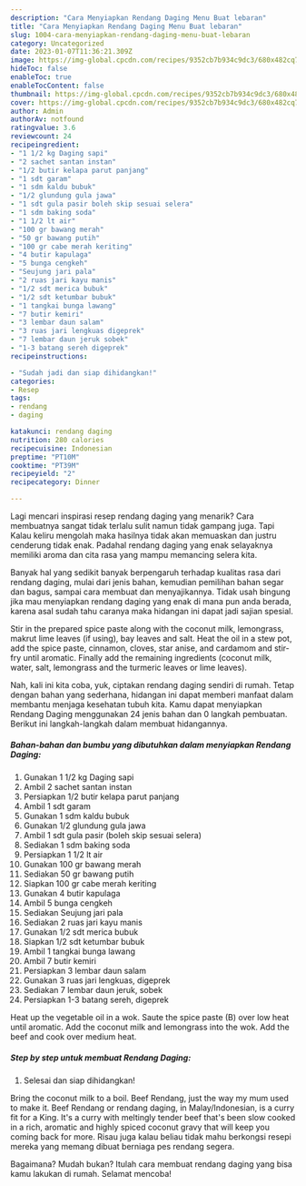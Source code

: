 ```yaml
---
description: "Cara Menyiapkan Rendang Daging Menu Buat lebaran"
title: "Cara Menyiapkan Rendang Daging Menu Buat lebaran"
slug: 1004-cara-menyiapkan-rendang-daging-menu-buat-lebaran
category: Uncategorized
date: 2023-01-07T11:36:21.309Z
image: https://img-global.cpcdn.com/recipes/9352cb7b934c9dc3/680x482cq70/rendang-daging-foto-resep-utama.jpg
hideToc: false
enableToc: true
enableTocContent: false
thumbnail: https://img-global.cpcdn.com/recipes/9352cb7b934c9dc3/680x482cq70/rendang-daging-foto-resep-utama.jpg
cover: https://img-global.cpcdn.com/recipes/9352cb7b934c9dc3/680x482cq70/rendang-daging-foto-resep-utama.jpg
author: Admin
authorAv: notfound
ratingvalue: 3.6
reviewcount: 24
recipeingredient:
- "1 1/2 kg Daging sapi"
- "2 sachet santan instan"
- "1/2 butir kelapa parut panjang"
- "1 sdt garam"
- "1 sdm kaldu bubuk"
- "1/2 glundung gula jawa"
- "1 sdt gula pasir boleh skip sesuai selera"
- "1 sdm baking soda"
- "1 1/2 lt air"
- "100 gr bawang merah"
- "50 gr bawang putih"
- "100 gr cabe merah keriting"
- "4 butir kapulaga"
- "5 bunga cengkeh"
- "Seujung jari pala"
- "2 ruas jari kayu manis"
- "1/2 sdt merica bubuk"
- "1/2 sdt ketumbar bubuk"
- "1 tangkai bunga lawang"
- "7 butir kemiri"
- "3 lembar daun salam"
- "3 ruas jari lengkuas digeprek"
- "7 lembar daun jeruk sobek"
- "1-3 batang sereh digeprek"
recipeinstructions:

- "Sudah jadi dan siap dihidangkan!"
categories:
- Resep
tags:
- rendang
- daging

katakunci: rendang daging 
nutrition: 280 calories
recipecuisine: Indonesian
preptime: "PT10M"
cooktime: "PT39M"
recipeyield: "2"
recipecategory: Dinner

---
```



Lagi mencari inspirasi resep rendang daging yang menarik? Cara membuatnya sangat tidak terlalu sulit namun tidak gampang juga. Tapi Kalau keliru mengolah maka hasilnya tidak akan memuaskan dan justru cenderung tidak enak. Padahal rendang daging yang enak selayaknya memiliki aroma dan cita rasa yang mampu memancing selera kita.


Banyak hal yang sedikit banyak berpengaruh terhadap kualitas rasa dari rendang daging, mulai dari jenis bahan, kemudian pemilihan bahan segar dan bagus, sampai cara membuat dan menyajikannya. Tidak usah bingung jika mau menyiapkan rendang daging yang enak di mana pun anda berada, karena asal sudah tahu caranya maka hidangan ini dapat jadi sajian spesial.

Stir in the prepared spice paste along with the coconut milk, lemongrass, makrut lime leaves (if using), bay leaves and salt. Heat the oil in a stew pot, add the spice paste, cinnamon, cloves, star anise, and cardamom and stir-fry until aromatic. Finally add the remaining ingredients (coconut milk, water, salt, lemongrass and the turmeric leaves or lime leaves).


Nah, kali ini kita coba, yuk, ciptakan rendang daging sendiri di rumah. Tetap dengan bahan yang sederhana, hidangan ini dapat memberi manfaat dalam membantu menjaga kesehatan tubuh kita. Kamu dapat menyiapkan Rendang Daging menggunakan 24 jenis bahan dan 0 langkah pembuatan. Berikut ini langkah-langkah dalam membuat hidangannya.

<!--inarticleads1-->

##### Bahan-bahan dan bumbu yang dibutuhkan dalam menyiapkan Rendang Daging:

1. Gunakan 1 1/2 kg Daging sapi
1. Ambil 2 sachet santan instan
1. Persiapkan 1/2 butir kelapa parut panjang
1. Ambil 1 sdt garam
1. Gunakan 1 sdm kaldu bubuk
1. Gunakan 1/2 glundung gula jawa
1. Ambil 1 sdt gula pasir (boleh skip sesuai selera)
1. Sediakan 1 sdm baking soda
1. Persiapkan 1 1/2 lt air
1. Gunakan 100 gr bawang merah
1. Sediakan 50 gr bawang putih
1. Siapkan 100 gr cabe merah keriting
1. Gunakan 4 butir kapulaga
1. Ambil 5 bunga cengkeh
1. Sediakan Seujung jari pala
1. Sediakan 2 ruas jari kayu manis
1. Gunakan 1/2 sdt merica bubuk
1. Siapkan 1/2 sdt ketumbar bubuk
1. Ambil 1 tangkai bunga lawang
1. Ambil 7 butir kemiri
1. Persiapkan 3 lembar daun salam
1. Gunakan 3 ruas jari lengkuas, digeprek
1. Sediakan 7 lembar daun jeruk, sobek
1. Persiapkan 1-3 batang sereh, digeprek


Heat up the vegetable oil in a wok. Saute the spice paste (B) over low heat until aromatic. Add the coconut milk and lemongrass into the wok. Add the beef and cook over medium heat. 

<!--inarticleads2-->

##### Step by step untuk membuat Rendang Daging:


1. Selesai dan siap dihidangkan!

Bring the coconut milk to a boil. Beef Rendang, just the way my mum used to make it. Beef Rendang or rendang daging, in Malay/Indonesian, is a curry fit for a King. It&#39;s a curry with meltingly tender beef that&#39;s been slow cooked in a rich, aromatic and highly spiced coconut gravy that will keep you coming back for more. Risau juga kalau beliau tidak mahu berkongsi resepi mereka yang memang dibuat berniaga pes rendang segera. 

Bagaimana? Mudah bukan? Itulah cara membuat rendang daging yang bisa kamu lakukan di rumah. Selamat mencoba!
